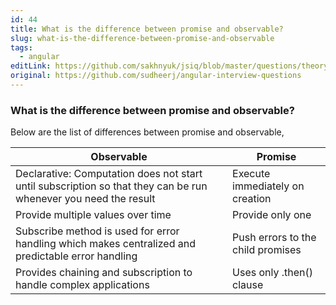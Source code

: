 ```yaml
---
id: 44
title: What is the difference between promise and observable?
slug: what-is-the-difference-between-promise-and-observable
tags:
  - angular
editLink: https://github.com/sakhnyuk/jsiq/blob/master/questions/theory/angular/44.md
original: https://github.com/sudheerj/angular-interview-questions
---
```


### What is the difference between promise and observable?

Below are the list of differences between promise and observable,

| Observable | Promise |
| --- | --- |
| Declarative: Computation does not start until subscription so that they can be run whenever you need the result | Execute immediately on creation |
| Provide multiple values over time | Provide only one |
| Subscribe method is used for error handling which makes centralized and predictable error handling | Push errors to the child promises |
| Provides chaining and subscription to handle complex applications | Uses only .then() clause |
